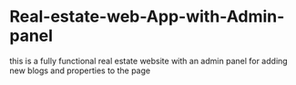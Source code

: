 # Real-estate-web-App-with-Admin-panel
this is a fully functional real estate website with an admin panel for adding new blogs and properties to the page
